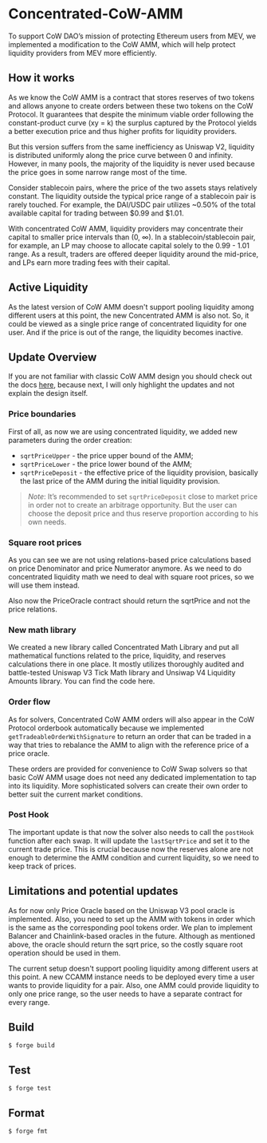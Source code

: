 # Concentrated-CoW-AMM

To support CoW DAO’s mission of protecting Ethereum users from MEV, we implemented a modification to the CoW AMM, which will help protect liquidity providers from MEV more efficiently.

## How it works

As we know the CoW AMM is a contract that stores reserves of two tokens and allows anyone to create orders between these two tokens on the CoW Protocol. It guarantees that despite the minimum viable order following the constant-product curve (xy = k) the surplus captured by the Protocol yields a better execution price and thus higher profits for liquidity providers.

But this version suffers from the same inefficiency as Uniswap V2, liquidity is distributed uniformly along the price curve between 0 and infinity. However, in many pools, the majority of the liquidity is never used because the price goes in some narrow range most of the time.

Consider stablecoin pairs, where the price of the two assets stays relatively constant. The liquidity outside the typical price range of a stablecoin pair is rarely touched. For example, the DAI/USDC pair utilizes ~0.50% of the total available capital for trading between $0.99 and $1.01.

With concentrated CoW AMM, liquidity providers may concentrate their capital to smaller price intervals than (0, ∞). In a stablecoin/stablecoin pair, for example, an LP may choose to allocate capital solely to the 0.99 - 1.01 range. As a result, traders are offered deeper liquidity around the mid-price, and LPs earn more trading fees with their capital.

## Active Liquidity

As the latest version of CoW AMM doesn't support pooling liquidity among different users at this point, the new Concentrated AMM is also not. So, it could be viewed as a single price range of concentrated liquidity for one user. And if the price is out of the range, the liquidity becomes inactive.

## Update Overview

If you are not familiar with classic CoW AMM design you should check out the docs [here](https://github.com/cowprotocol/cow-amm/blob/main/docs/amm.md), because next, I will only highlight the updates and not explain the design itself.

### Price boundaries
First of all, as now we are using concentrated liquidity, we added new parameters during the order creation:

- ```sqrtPriceUpper``` - the price upper bound of the AMM;
- ```sqrtPriceLower``` - the price lower bound of the AMM;
- ```sqrtPriceDeposit``` - the effective price of the liquidity provision, basically the last price of the  AMM during the initial liquidity provision.

> *Note*: It’s recommended to set ```sqrtPriceDeposit``` close to market price in order not to create an 
arbitrage opportunity. But the user can choose the deposit price and thus reserve proportion according to his own needs.

### Square root prices
As you can see we are not using relations-based price calculations based on price Denominator and price Numerator anymore. As we need to do concentrated liquidity math we need to deal with square root prices, so we will use them instead.

Also now the PriceOracle contract should return the sqrtPrice and not the price relations.

### New math library
We created a new library called Concentrated Math Library and put all mathematical functions related to the price, liquidity, and reserves calculations there in one place. It mostly utilizes thoroughly audited and battle-tested Uniswap V3 Tick Math library and Unsiwap V4 Liquidity Amounts library. You can find the code here.

### Order flow
As for solvers, Concentrated CoW AMM orders will also appear in the CoW Protocol orderbook automatically because we implemented ```getTradeableOrderWithSignature``` to return an order that can be traded in a way that tries to rebalance the AMM to align with the reference price of a price oracle. 

These orders are provided for convenience to CoW Swap solvers so that basic CoW AMM usage does not need any dedicated implementation to tap into its liquidity. More sophisticated solvers can create their own order to better suit the current market conditions.


### Post Hook
The important update is that now the solver also needs to call the ```postHook``` function after each swap. It will update the ```lastSqrtPrice``` and set it to the current trade price. This is crucial because now the reserves alone are not enough to determine the AMM condition and current liquidity, so we need to keep track of prices.

## Limitations and potential updates

As for now only Price Oracle based on the Uniswap V3 pool oracle is implemented. Also, you need to set up the AMM with tokens in order which is the same as the corresponding pool tokens order. We plan to implement Balancer and Chainlink-based oracles in the future. Although as mentioned above, the oracle should return the sqrt price, so the costly square root operation should be used in them.

The current setup doesn't support pooling liquidity among different users at this point. A new CCAMM instance needs to be deployed every time a user wants to provide liquidity for a pair. Also, one AMM could provide liquidity to only one price range, so the user needs to have a separate contract for every range.


## Build

```shell
$ forge build
```

## Test

```shell
$ forge test
```

## Format

```shell
$ forge fmt
```
